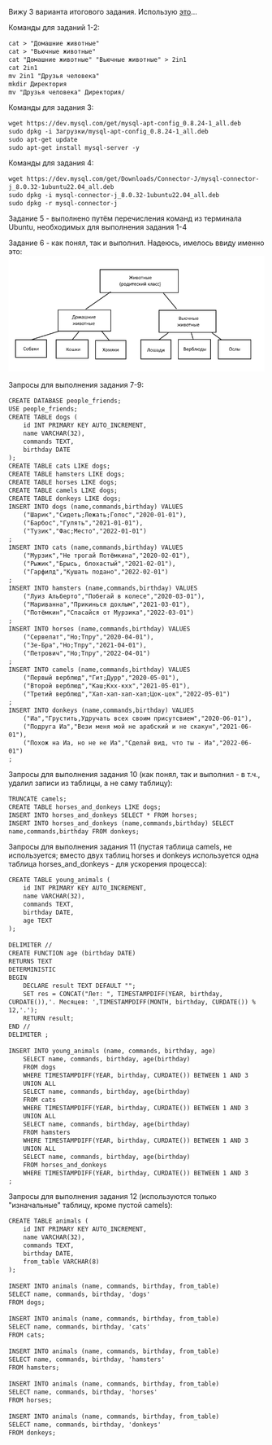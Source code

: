 Вижу 3 варианта итогового задания. Использую [это](https://gbcdn.mrgcdn.ru/uploads/asset/4868005/attachment/1f0bfdadc1c954fc748a4890b644e605.pdf)...

Команды для заданий 1-2:
```
cat > "Домашние животные"
cat > "Вьючные животные"
cat "Домашние животные" "Вьючные животные" > 2in1
cat 2in1
mv 2in1 "Друзья человека"
mkdir Директория
mv "Друзья человека" Директория/
```

Команды для задания 3:
```
wget https://dev.mysql.com/get/mysql-apt-config_0.8.24-1_all.deb
sudo dpkg -i Загрузки/mysql-apt-config_0.8.24-1_all.deb
sudo apt-get update
sudo apt-get install mysql-server -y
```

Команды для задания 4:
```
wget https://dev.mysql.com/get/Downloads/Connector-J/mysql-connector-j_8.0.32-1ubuntu22.04_all.deb
sudo dpkg -i mysql-connector-j_8.0.32-1ubuntu22.04_all.deb
sudo dpkg -r mysql-connector-j
```
Задание 5 - выполнено путём перечисления команд из терминала Ubuntu, необходимых для выполнения задания 1-4

Задание 6 - как понял, так и выполнил. Надеюсь, имелось ввиду именно это:
![Диаграмма](6.jpg)

Запросы для выполнения задания 7-9:
```
CREATE DATABASE people_friends;
USE people_friends;
CREATE TABLE dogs (
	id INT PRIMARY KEY AUTO_INCREMENT,
	name VARCHAR(32),
    commands TEXT,
    birthday DATE
);
CREATE TABLE cats LIKE dogs;
CREATE TABLE hamsters LIKE dogs;
CREATE TABLE horses LIKE dogs;
CREATE TABLE camels LIKE dogs;
CREATE TABLE donkeys LIKE dogs;
INSERT INTO dogs (name,commands,birthday) VALUES
	("Шарик","Сидеть;Лежать;Голос","2020-01-01"),
	("Барбос","Гулять","2021-01-01"),
	("Тузик","Фас;Место","2022-01-01")
;
INSERT INTO cats (name,commands,birthday) VALUES
	("Мурзик","Не трогай Потёмкина","2020-02-01"),
	("Рыжик","Брысь, блохастый","2021-02-01"),
	("Гарфилд","Кушать подано","2022-02-01")
;
INSERT INTO hamsters (name,commands,birthday) VALUES
	("Луиз Альберто","Побегай в колесе","2020-03-01"),
	("Мариванна","Прикинься дохлым","2021-03-01"),
	("Потёмкин","Спасайся от Мурзика","2022-03-01")
;
INSERT INTO horses (name,commands,birthday) VALUES
	("Сервелат","Но;Тпру","2020-04-01"),
	("Зе-Бра","Но;Тпру","2021-04-01"),
	("Петрович","Но;Тпру","2022-04-01")
;
INSERT INTO camels (name,commands,birthday) VALUES
	("Первый верблюд","Гит;Дурр","2020-05-01"),
	("Второй верблюд","Каш;Кхх-кхх","2021-05-01"),
	("Третий верблюд","Хап-хап-хап-хап;Цок-цок","2022-05-01")
;
INSERT INTO donkeys (name,commands,birthday) VALUES
	("Иа","Грустить,Удручать всех своим присутсвием","2020-06-01"),
	("Подруга Иа","Вези меня мой не арабский и не скакун","2021-06-01"),
	("Похож на Иа, но не не Иа","Сделай вид, что ты - Иа","2022-06-01")
;
```
Запросы для выполнения задания 10 (как понял, так и выполнил - в т.ч., удалил записи из таблицы, а не саму таблицу):
```
TRUNCATE camels;
CREATE TABLE horses_and_donkeys LIKE dogs;
INSERT INTO horses_and_donkeys SELECT * FROM horses;
INSERT INTO horses_and_donkeys (name,commands,birthday) SELECT name,commands,birthday FROM donkeys;
```
Запросы для выполнения задания 11 (пустая таблица camels, не используется; вместо двух таблиц horses и donkeys используется одна таблица horses_and_donkeys - для ускорения процесса):
```
CREATE TABLE young_animals (
	id INT PRIMARY KEY AUTO_INCREMENT,
	name VARCHAR(32),
    commands TEXT,
    birthday DATE,
    age TEXT
);

DELIMITER //
CREATE FUNCTION age (birthday DATE)
RETURNS TEXT
DETERMINISTIC
BEGIN
    DECLARE result TEXT DEFAULT "";
	SET res = CONCAT("Лет: ", TIMESTAMPDIFF(YEAR, birthday, CURDATE()),'. Месяцев: ',TIMESTAMPDIFF(MONTH, birthday, CURDATE()) % 12,'.');
	RETURN result;
END //
DELIMITER ;

INSERT INTO young_animals (name, commands, birthday, age)
	SELECT name, commands, birthday, age(birthday)
	FROM dogs
    WHERE TIMESTAMPDIFF(YEAR, birthday, CURDATE()) BETWEEN 1 AND 3
	UNION ALL
	SELECT name, commands, birthday, age(birthday)
	FROM cats
    WHERE TIMESTAMPDIFF(YEAR, birthday, CURDATE()) BETWEEN 1 AND 3
	UNION ALL
	SELECT name, commands, birthday, age(birthday)
	FROM hamsters
	WHERE TIMESTAMPDIFF(YEAR, birthday, CURDATE()) BETWEEN 1 AND 3
	UNION ALL
	SELECT name, commands, birthday, age(birthday)
	FROM horses_and_donkeys
	WHERE TIMESTAMPDIFF(YEAR, birthday, CURDATE()) BETWEEN 1 AND 3
;
```
Запросы для выполнения задания 12 (используются только "изначальные" таблицу, кроме пустой camels):
```
CREATE TABLE animals (
	id INT PRIMARY KEY AUTO_INCREMENT,
	name VARCHAR(32),
    commands TEXT,
    birthday DATE,
    from_table VARCHAR(8)
);

INSERT INTO animals (name, commands, birthday, from_table)
SELECT name, commands, birthday, 'dogs'
FROM dogs;

INSERT INTO animals (name, commands, birthday, from_table)
SELECT name, commands, birthday, 'cats'
FROM cats;

INSERT INTO animals (name, commands, birthday, from_table)
SELECT name, commands, birthday, 'hamsters'
FROM hamsters;

INSERT INTO animals (name, commands, birthday, from_table)
SELECT name, commands, birthday, 'horses'
FROM horses;

INSERT INTO animals (name, commands, birthday, from_table)
SELECT name, commands, birthday, 'donkeys'
FROM donkeys;
```